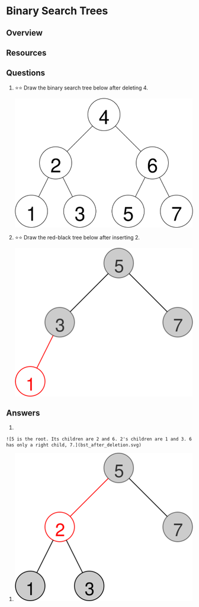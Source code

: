 # Binary Search Trees
## Overview
## Resources
## Questions
1. :star::star: Draw the binary search tree below after deleting 4.

    ![4 is the root. Its children are 2 and 6. 2's children are 1 and 3. 6's children are 5 and 7.](bst.svg)
1. :star::star: Draw the red-black tree below after inserting 2.

    ![5 is the black root. Its children, both black, are 3 and 7. 3 has a red left child 1.](rbtree.svg)
## Answers
1.

    ![5 is the root. Its children are 2 and 6. 2's children are 1 and 3. 6 has only a right child, 7.](bst_after_deletion.svg)
1.
    ![5 is the black root. Its children are 2, red, and 7, black. 2's children, both black, are 1 and 3.](rbtree_after_deletion.svg)
